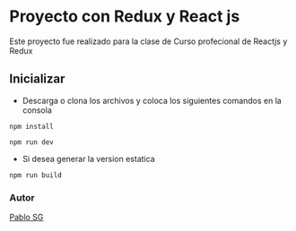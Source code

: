 # Proyecto con Redux y React js
Este proyecto fue realizado para la clase de Curso profecional de Reactjs y Redux


## Inicializar
- Descarga o clona los archivos y coloca los siguientes comandos en la consola

`npm install`

`npm run dev`

- Si desea generar la version estatica

`npm run build`

### Autor
[Pablo SG](https://github.com/PabloSan1997 "Pablo SG")